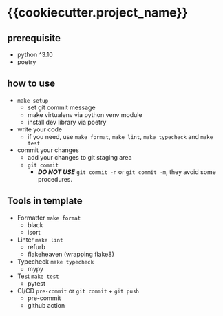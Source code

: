 # {{cookiecutter.project_name}}

## prerequisite

- python ^3.10
- poetry


## how to use

- `make setup`
  - set git commit message
  - make virtualenv via python venv module
  - install dev library via poetry
- write your code
  - if you need, use  `make format`, `make lint`, `make typecheck` and `make test`
- commit your changes
  - add your changes to git staging area
  - `git commit`
    - ***DO NOT USE*** `git commit -n` or `git commit -m`, they avoid some procedures.

## Tools in template

- Formatter `make format`
  - black
  - isort
- Linter `make lint`
  - refurb
  - flakeheaven (wrapping flake8)
- Typecheck `make typecheck`
  - mypy
- Test `make test`
  - pytest
- CI/CD `pre-commit` or `git commit` + `git push`
  - pre-commit
  - github action
